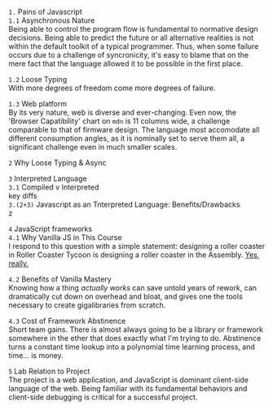 `1.` Pains of Javascript  
    `1.1` Asynchronous Nature  
            Being able to control the program flow is fundamental to normative design decisions. Being able to predict the future or all alternative realities is not within the default toolkit of a typical programmer. Thus, when some failure occurs due to a challenge of syncronicity, it's easy to blame that on the mere fact that the language allowed it to be possible in the first place.  

`1.2` Loose Typing  
            With more degrees of freedom come more degrees of failure.  

`1.3` Web platform  
        By its very nature, web is diverse and ever-changing. Even now, the 'Browser Capatibility' chart on `mdn` is 11 columns wide, a challenge comparable to that of firmware design. The language most accomodate all different consumption angles, as it is nominally set to serve them all, a significant challenge even in much smaller scales.  

`2` Why Loose Typing & Async  

`3` Interpreted Language  
`3.1` Compiled v Interpreted  
key diffs  
`3.(2+3)` Javascript as an Tnterpreted Language: Benefits/Drawbacks  
z  

`4` JavaScript frameworks  
`4.1` Why Vanilla JS in This Course  
            I respond to this question with a simple statement: designing a roller coaster in Roller Coaster Tycoon is designing a roller coaster in the Assembly. [Yes, really.](http://www.chrissawyergames.com/faq3.htm)

`4.2` Benefits of Vanilla Mastery  
            Knowing how a thing *actually works* can save untold years of rework, can dramatically cut down on overhead and bloat, and gives one the tools necessary to create gigalibraries from scratch.

`4.3` Cost of Framework Abstinence  
            Short team gains. There is almost always going to be a library or framework somewhere in the ether that does exactly what I'm trying to do. Abstinence turns a constant time lookup into a polynomial time learning process, and time... is money.  

`5` Lab Relation to Project  
    The project is a web application, and JavaScript is dominant client-side language of the web. Being familiar with its fundamental behaviors and client-side debugging is critical for a successful project.